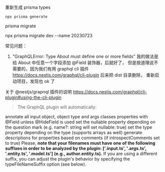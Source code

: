 重新生成 prisma types

```
npx prisma generate
```

prisma migrate

npx prisma migrate dev --name 20230723

常见问题：

1. "GraphQLError: Type About must define one or more fields"
   我的做法是 给 About 中任意一个字段添加 @Field 装饰器，后就好了， 但是按道理说不需要的，因为我们有用 graphql cli 插件
   https://docs.nestjs.com/graphql/cli-plugin
   后来把 dist 目录删除， 重新启动项目，发现也 ok 了

关于 @nestjs/grapnql 插件的说明
https://docs.nestjs.com/graphql/cli-plugin#using-the-cli-plugin

> The GraphQL plugin will automatically:

annotate all input object, object type and args classes properties with @Field unless @HideField is used
set the nullable property depending on the question mark (e.g. name?: string will set nullable: true)
set the type property depending on the type (supports arrays as well)
generate descriptions for properties based on comments (if introspectComments set to true)
Please, **note that your filenames must have one of the following suffixes in order to be analyzed by the plugin: ['.input.ts', '.args.ts', '.entity.ts', '.model.ts'] (e.g., author.entity.ts).** If you are using a different suffix, you can adjust the plugin's behavior by specifying the typeFileNameSuffix option (see below).
